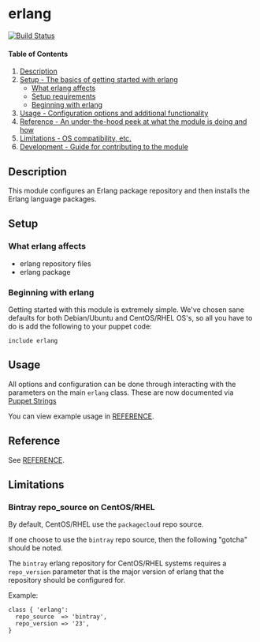 # erlang

[![Build Status](https://travis-ci.org/nmaludy/puppet-erlang.svg?branch=master)](https://travis-ci.org/nmaludy/puppet-erlang)

#### Table of Contents

1. [Description](#description)
2. [Setup - The basics of getting started with erlang](#setup)
    * [What erlang affects](#what-erlang-affects)
    * [Setup requirements](#setup-requirements)
    * [Beginning with erlang](#beginning-with-erlang)
3. [Usage - Configuration options and additional functionality](#usage)
4. [Reference - An under-the-hood peek at what the module is doing and how](#reference)
5. [Limitations - OS compatibility, etc.](#limitations)
6. [Development - Guide for contributing to the module](#development)

## Description

This module configures an Erlang package repository and then installs the Erlang language packages.

## Setup

### What erlang affects

* erlang repository files
* erlang package

### Beginning with erlang

Getting started with this module is extremely simple. We've chosen sane defaults for
both Debian/Ubuntu and CentOS/RHEL OS's, so all you have to do is add the following to
your puppet code:

```puppet
include erlang
```

## Usage

All options and configuration can be done through interacting with the parameters
on the main `erlang` class.
These are now documented via [Puppet Strings](https://github.com/puppetlabs/puppet-strings)

You can view example usage in [REFERENCE](REFERENCE.md).

## Reference

See [REFERENCE](REFERENCE.md).

## Limitations

### Bintray repo_source on CentOS/RHEL

By default, CentOS/RHEL use the `packagecloud` repo source.

If one choose to use the `bintray` repo source, then the following "gotcha" should be noted.

The `bintray` erlang repository for CentOS/RHEL systems requires a `repo_version` parameter
that is the major version of erlang that the repository should be configured for.

Example:
```puppet
class { 'erlang':
  repo_source  => 'bintray',
  repo_version => '23',
}
```

